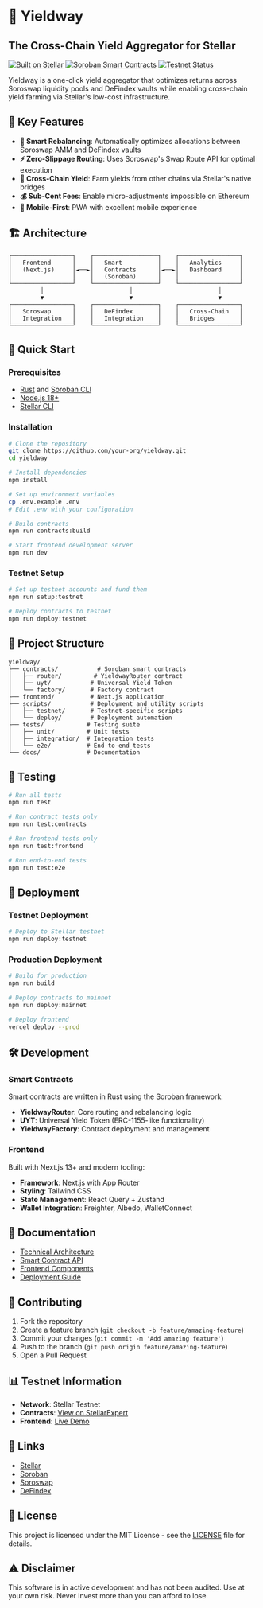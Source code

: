 # 🌊 Yieldway
## The Cross-Chain Yield Aggregator for Stellar

[![Built on Stellar](https://img.shields.io/badge/Built%20on-Stellar-brightgreen)](https://stellar.org)
[![Soroban Smart Contracts](https://img.shields.io/badge/Smart%20Contracts-Soroban-blue)](https://soroban.stellar.org)
[![Testnet Status](https://img.shields.io/badge/Testnet-Active-green)](https://stellar.org/developers/guides/get-started/create-account.html)

Yieldway is a one-click yield aggregator that optimizes returns across Soroswap liquidity pools and DeFindex vaults while enabling cross-chain yield farming via Stellar's low-cost infrastructure.

## 🎯 Key Features

- **🔄 Smart Rebalancing**: Automatically optimizes allocations between Soroswap AMM and DeFindex vaults
- **⚡ Zero-Slippage Routing**: Uses Soroswap's Swap Route API for optimal execution
- **🌉 Cross-Chain Yield**: Farm yields from other chains via Stellar's native bridges
- **💰 Sub-Cent Fees**: Enable micro-adjustments impossible on Ethereum
- **📱 Mobile-First**: PWA with excellent mobile experience

## 🏗️ Architecture

```
┌─────────────────┐    ┌──────────────────┐    ┌─────────────────┐
│   Frontend      │    │   Smart          │    │   Analytics     │
│   (Next.js)     │◄──►│   Contracts      │◄──►│   Dashboard     │
│                 │    │   (Soroban)      │    │                 │
└─────────────────┘    └──────────────────┘    └─────────────────┘
         │                        │                        │
         ▼                        ▼                        ▼
┌─────────────────┐    ┌──────────────────┐    ┌─────────────────┐
│   Soroswap      │    │   DeFindex       │    │   Cross-Chain   │
│   Integration   │    │   Integration    │    │   Bridges       │
└─────────────────┘    └──────────────────┘    └─────────────────┘
```

## 🚀 Quick Start

### Prerequisites

- [Rust](https://rustup.rs/) and [Soroban CLI](https://soroban.stellar.org/docs/getting-started/setup)
- [Node.js 18+](https://nodejs.org/)
- [Stellar CLI](https://developers.stellar.org/docs/tools/developer-tools)

### Installation

```bash
# Clone the repository
git clone https://github.com/your-org/yieldway.git
cd yieldway

# Install dependencies
npm install

# Set up environment variables
cp .env.example .env
# Edit .env with your configuration

# Build contracts
npm run contracts:build

# Start frontend development server
npm run dev
```

### Testnet Setup

```bash
# Set up testnet accounts and fund them
npm run setup:testnet

# Deploy contracts to testnet
npm run deploy:testnet
```

## 📁 Project Structure

```
yieldway/
├── contracts/           # Soroban smart contracts
│   ├── router/         # YieldwayRouter contract
│   ├── uyt/           # Universal Yield Token
│   └── factory/       # Factory contract
├── frontend/          # Next.js application
├── scripts/           # Deployment and utility scripts
│   ├── testnet/       # Testnet-specific scripts
│   └── deploy/        # Deployment automation
├── tests/            # Testing suite
│   ├── unit/         # Unit tests
│   ├── integration/  # Integration tests
│   └── e2e/          # End-to-end tests
└── docs/             # Documentation
```

## 🧪 Testing

```bash
# Run all tests
npm run test

# Run contract tests only
npm run test:contracts

# Run frontend tests only
npm run test:frontend

# Run end-to-end tests
npm run test:e2e
```

## 🚀 Deployment

### Testnet Deployment

```bash
# Deploy to Stellar testnet
npm run deploy:testnet
```

### Production Deployment

```bash
# Build for production
npm run build

# Deploy contracts to mainnet
npm run deploy:mainnet

# Deploy frontend
vercel deploy --prod
```

## 🛠️ Development

### Smart Contracts

Smart contracts are written in Rust using the Soroban framework:

- **YieldwayRouter**: Core routing and rebalancing logic
- **UYT**: Universal Yield Token (ERC-1155-like functionality)
- **YieldwayFactory**: Contract deployment and management

### Frontend

Built with Next.js 13+ and modern tooling:

- **Framework**: Next.js with App Router
- **Styling**: Tailwind CSS
- **State Management**: React Query + Zustand
- **Wallet Integration**: Freighter, Albedo, WalletConnect

## 📖 Documentation

- [Technical Architecture](./docs/YIELDWAY_DEVELOPMENT_ROADMAP.md)
- [Smart Contract API](./docs/contracts-api.md)
- [Frontend Components](./docs/frontend-components.md)
- [Deployment Guide](./docs/deployment.md)

## 🤝 Contributing

1. Fork the repository
2. Create a feature branch (`git checkout -b feature/amazing-feature`)
3. Commit your changes (`git commit -m 'Add amazing feature'`)
4. Push to the branch (`git push origin feature/amazing-feature`)
5. Open a Pull Request

## 📊 Testnet Information

- **Network**: Stellar Testnet
- **Contracts**: [View on StellarExpert](https://stellar.expert/explorer/testnet)
- **Frontend**: [Live Demo](https://yieldway-testnet.vercel.app)

## 🔗 Links

- [Stellar](https://stellar.org)
- [Soroban](https://soroban.stellar.org)
- [Soroswap](https://soroswap.finance)
- [DeFindex](https://defindex.io)

## 📄 License

This project is licensed under the MIT License - see the [LICENSE](LICENSE) file for details.

## ⚠️ Disclaimer

This software is in active development and has not been audited. Use at your own risk. Never invest more than you can afford to lose. 